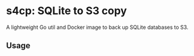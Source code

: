 # s4cp: SQLite to S3 copy

A lightweight Go util and Docker image to back up SQLite databases to S3.

## Usage

